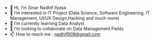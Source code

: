 - 👋 Hi, I’m Sinar Nadhif Ilyasa
- 👀 I’m interested in IT Project (Data Science, Software Engineering, IT Management, UI/UX Design,Hacking and much more)
- 🌱 I’m currently learning Data Analyst  
- 💞️ I’m looking to collaborate on Data Management Fields
- 📫 How to reach me : nadhif909@gmail.com

<!---
L200164017/L200164017 is a ✨ special ✨ repository because its `README.md` (this file) appears on your GitHub profile.
You can click the Preview link to take a look at your changes.
--->
